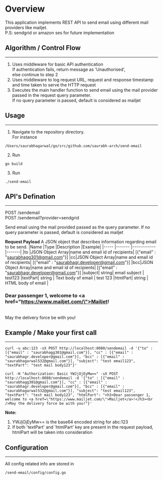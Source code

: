 # Overview
This application implements REST API to send email using different mail providers like mailjet.    
P.S: sendgrid or amazon ses for future implementation

## Algorithm / Control Flow
----
1. Uses middleware for basic API authentication   
    If authentication fails, return message as 'Unauthorised',    
    else continue to step 2
2. Uses middleware to log request URL, request and response timestamp and time taken to serve the HTTP request
3. Executes the main handler function to send email using the mail provider passed in the request query parameter.   
    If no query parameter is passed, default is considered as mailjet


## Usage
----
1. Navigate to the repository directory.   
For instance 
```
/Users/saurabhagarwal/go/src/github.com/saurabh-arch/send-email
```
2. Run
```
go build
```

3. Run
```
./send-email
```
  
## API's Defination
----
POST /sendemail   
POST /sendemail?provider=sendgrid

Send email using the mail provided passed as the query parameter. If no query parameter is passed, default is considered as mailjet

**Request Payload**
A JSON object that describes information regarding email to be send.
|Name   |Type       |Description                |Example|
|-----  |-------    |------------                   |-------|
|to     |JSON Object Array|name and email id of recipients| [{"email" : "saurabhagg301@gmail.com"}]
|cc|JSON Object Array|name and email id of recipients| [{"email" : "saurabhagr.developer@gmail.com"}]
|bcc|JSON Object Array|name and email id of recipients| [{"email" : "saurabhagr.developer@gmail.com"}]
|subject| string| email subject | test123
|textPart| string | Text body of email | test 123
|htmlPart| string | HTML body of email | <h3>Dear passenger 1, welcome to <a href=\"https://www.mailjet.com/\">Mailjet</a>!</h3><br />May the delivery force be with you!

## Example / Make your first call
----
```
curl -u abc:123 -sX POST http://localhost:8080/sendemail -d '{"to" : [{"email" : "saurabhagg301@gmail.com"}], "cc" : [{"email" : "saurabhagr.developer@gmail.com"}], "bcc" : [{"email" : "saurabhagarwal532@gmail.com"}], "subject": "test email123", "textPart": "test mail body123"}'
```

```
curl -H "Authorization: Basic YWJjOjEyMw==" -sX POST http://localhost:8080/sendemail -d '{"to" : [{"email" : "saurabhagg301@gmail.com"}], "cc" : [{"email" : "saurabhagr.developer@gmail.com"}], "bcc" : [{"email" : "saurabhagarwal532@gmail.com"}], "subject": "test email123", "textPart": "test mail body123", "htmlPart": "<h3>Dear passenger 1, welcome to <a href=\"https://www.mailjet.com/\">Mailjet</a>!</h3><br />May the delivery force be with you!"}'
```
**Note:** 
1. YWJjOjEyMw== is the base64 encoded string for abc:123
2. If both 'textPart' and 'htmlPart' key are present in the request payload, htmlPart will be taken into consideration 


## Configuration
---
All config related info are stored in 
```
/send-email/config/config.go
```
